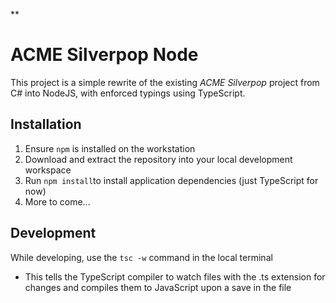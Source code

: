 **

# ACME Silverpop Node
This project is a simple rewrite of the existing *ACME Silverpop* project from C# into NodeJS, with enforced typings using TypeScript.

## Installation 

 1. Ensure  `npm` is installed on the workstation 
 2. Download and extract the repository into your local development workspace
 3. Run `npm install`to install application dependencies (just TypeScript for now)
 4. More to come...


## Development
While developing, use the `tsc -w` command in the local terminal

 - This tells the TypeScript compiler to watch files with the .ts extension for changes and compiles them to JavaScript upon a save in the file 


